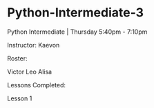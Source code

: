 # Python-Intermediate-3

Python Intermediate | Thursday 5:40pm - 7:10pm

Instructor: Kaevon

Roster:

Victor
Leo
Alisa

Lessons Completed:

Lesson 1
